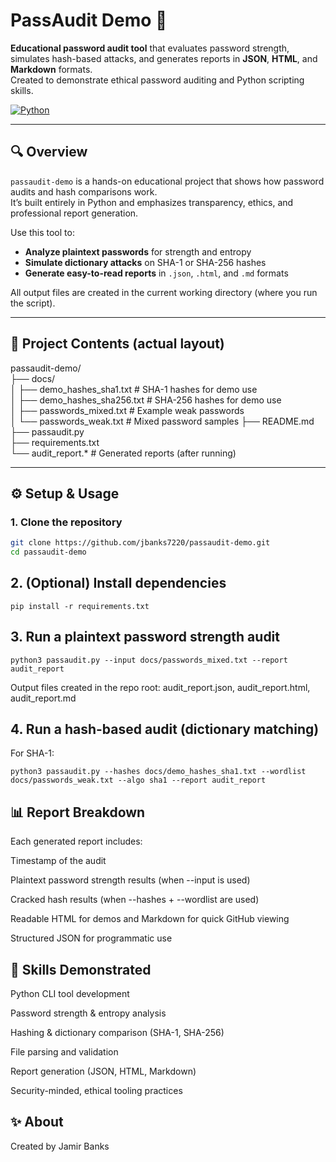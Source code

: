 # PassAudit Demo 🔐

**Educational password audit tool** that evaluates password strength, simulates hash-based attacks, and generates reports in **JSON**, **HTML**, and **Markdown** formats.  
Created to demonstrate ethical password auditing and Python scripting skills.

[![Python](https://img.shields.io/badge/python-3.x-blue.svg)](#)

---

## 🔍 Overview

`passaudit-demo` is a hands-on educational project that shows how password audits and hash comparisons work.  
It’s built entirely in Python and emphasizes transparency, ethics, and professional report generation.

Use this tool to:

- **Analyze plaintext passwords** for strength and entropy  
- **Simulate dictionary attacks** on SHA-1 or SHA-256 hashes  
- **Generate easy-to-read reports** in `.json`, `.html`, and `.md` formats

All output files are created in the current working directory (where you run the script).

---

## 📂 Project Contents (actual layout)

passaudit-demo/  
├── docs/  
│ ├── demo_hashes_sha1.txt # SHA-1 hashes for demo use  
│ ├── demo_hashes_sha256.txt # SHA-256 hashes for demo use  
│ ├── passwords_mixed.txt # Example weak passwords  
│ └── passwords_weak.txt # Mixed password samples
├── README.md  
├── passaudit.py  
├── requirements.txt  
└── audit_report.* # Generated reports (after running)


---

## ⚙️ Setup & Usage

### 1. Clone the repository
```bash
git clone https://github.com/jbanks7220/passaudit-demo.git
cd passaudit-demo
```
## 2. (Optional) Install dependencies
```
pip install -r requirements.txt
```

## 3. Run a plaintext password strength audit
```
python3 passaudit.py --input docs/passwords_mixed.txt --report audit_report 
```

Output files created in the repo root: audit_report.json, audit_report.html, audit_report.md

## 4. Run a hash-based audit (dictionary matching)

For SHA-1:
```
python3 passaudit.py --hashes docs/demo_hashes_sha1.txt --wordlist docs/passwords_weak.txt --algo sha1 --report audit_report 
```

## 📊 Report Breakdown

Each generated report includes:

Timestamp of the audit

Plaintext password strength results (when --input is used)

Cracked hash results (when --hashes + --wordlist are used)

Readable HTML for demos and Markdown for quick GitHub viewing

Structured JSON for programmatic use

## 🧠 Skills Demonstrated

Python CLI tool development

Password strength & entropy analysis

Hashing & dictionary comparison (SHA-1, SHA-256)

File parsing and validation

Report generation (JSON, HTML, Markdown)

Security-minded, ethical tooling practices

## ✨ About

Created by Jamir Banks





